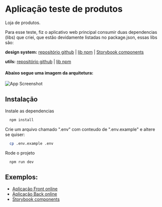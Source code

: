 # Aplicação teste de produtos

Loja de produtos.

Para esse teste, fiz o aplicativo web principal consumir duas dependencias (libs) que criei, que estão devidamente listadas no package.json, essas libs são:

**design system:** [repositório github](https://github.com/jhonerickdomingues/jhon-test-design-system) | [lib npm](https://www.npmjs.com/package/jhon-test-design-system) | [Storybook components](http://jhon-test-design-system.jhonerick.me/?path=/docs/ds-layout--docs)

**utils:** [repositório github](https://github.com/jhonerickdomingues/jhon-test-utils) | [lib npm](https://www.npmjs.com/package/jhon-test-utils)

#### Abaixo segue uma imagem da arquitetura:

![App Screenshot](https://uploaddeimagens.com.br/images/004/649/952/original/Diagrama_sem_nome.drawio.png?1698444190)

## Instalação

Instale as dependencias

```bash
  npm install
```

Crie um arquivo chamado ".env" com conteudo de ".env.example" e altere se quiser:

```bash
  cp .env.example .env
```

Rode o projeto

```bash
  npm run dev
```

## Exemplos:

- [Aplicação Front online](http://jhon-test-app-products.jhonerick.me)
- [Aplicação Back online](http://jhon-test-api-products.jhonerick.me)
- [Storybook components](http://jhon-test-design-system.jhonerick.me/?path=/docs/ds-layout--docs)
